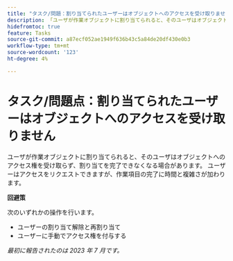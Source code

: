 ```yaml
---
title: "タスク/問題：割り当てられたユーザーはオブジェクトへのアクセスを受け取りません"
description: 「ユーザが作業オブジェクトに割り当てられると、そのユーザはオブジェクトに対するアクセス権を受け取らず、割り当てを完了できなくなる場合があります。 ユーザーはアクセスをリクエストできますが、作業項目の完了に時間と複雑さが加わります。」
hidefromtoc: true
feature: Tasks
source-git-commit: a87ecf052ae1949f636b43c5a84de20df430e0b3
workflow-type: tm+mt
source-wordcount: '123'
ht-degree: 4%

---
```



# タスク/問題点：割り当てられたユーザーはオブジェクトへのアクセスを受け取りません

ユーザが作業オブジェクトに割り当てられると、そのユーザはオブジェクトへのアクセス権を受け取らず、割り当てを完了できなくなる場合があります。 ユーザーはアクセスをリクエストできますが、作業項目の完了に時間と複雑さが加わります。

**回避策**

次のいずれかの操作を行います。

* ユーザーの割り当て解除と再割り当て
* ユーザーに手動でアクセス権を付与する

_最初に報告されたのは 2023 年 7 月です。_
